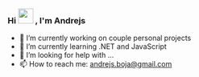 ### Hi <img src ="https://raw.githubusercontent.com/MartinHeinz/Martinheinz/master/wave.gif" width="30pix"> , I'm Andrejs  





- 🔭 I’m currently working on couple personal projects
- 🌱 I’m currently learning .NET and JavaScript
- 🤔  I’m looking for help with ...
- 📫 How to reach me: andrejs.boja@gmail.com

